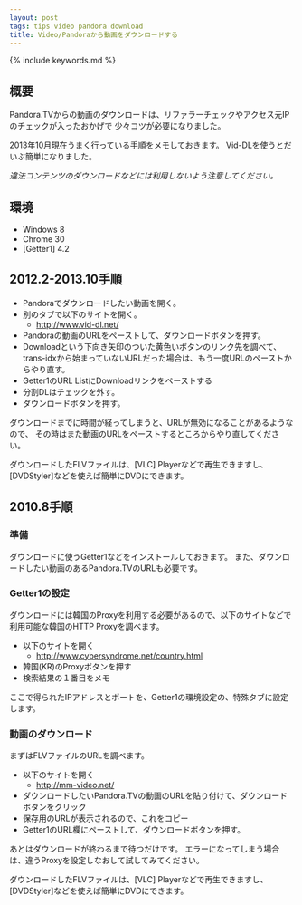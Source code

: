 ```yaml
---
layout: post
tags: tips video pandora download
title: Video/Pandoraから動画をダウンロードする
---
```

{% include keywords.md %}

## 概要

Pandora.TVからの動画のダウンロードは、リファラーチェックやアクセス元IPのチェックが入ったおかげで
少々コツが必要になりました。

2013年10月現在うまく行っている手順をメモしておきます。
Vid-DLを使うとだいぶ簡単になりました。

*違法コンテンツのダウンロードなどには利用しないよう注意してください。*

## 環境

* Windows 8
* Chrome 30
* [Getter1] 4.2

## 2012.2-2013.10手順

- Pandoraでダウンロードしたい動画を開く。
- 別のタブで以下のサイトを開く。
    - <http://www.vid-dl.net/>
- Pandoraの動画のURLをペーストして、ダウンロードボタンを押す。
- Downloadという下向き矢印のついた黄色いボタンのリンク先を調べて、
  trans-idxから始まっていないURLだった場合は、もう一度URLのペーストからやり直す。
- Getter1のURL ListにDownloadリンクをペーストする
- 分割DLはチェックを外す。
- ダウンロードボタンを押す。

ダウンロードまでに時間が経ってしまうと、URLが無効になることがあるようなので、
その時はまた動画のURLをペーストするところからやり直してください。

ダウンロードしたFLVファイルは、[VLC] Playerなどで再生できますし、
[DVDStyler]などを使えば簡単にDVDにできます。

## 2010.8手順

### 準備

ダウンロードに使うGetter1などをインストールしておきます。
また、ダウンロードしたい動画のあるPandora.TVのURLも必要です。

### Getter1の設定

ダウンロードには韓国のProxyを利用する必要があるので、以下のサイトなどで利用可能な韓国のHTTP Proxyを調べます。

- 以下のサイトを開く
    - <http://www.cybersyndrome.net/country.html>
- 韓国(KR)のProxyボタンを押す
- 検索結果の１番目をメモ

ここで得られたIPアドレスとポートを、Getter1の環境設定の、特殊タブに設定します。

### 動画のダウンロード

まずはFLVファイルのURLを調べます。

- 以下のサイトを開く
    - <http://mm-video.net/>
- ダウンロードしたいPandora.TVの動画のURLを貼り付けて、ダウンロードボタンをクリック
- 保存用のURLが表示されるので、これをコピー
- Getter1のURL欄にペーストして、ダウンロードボタンを押す。

あとはダウンロードが終わるまで待つだけです。
エラーになってしまう場合は、違うProxyを設定しなおして試してみてください。

ダウンロードしたFLVファイルは、[VLC] Playerなどで再生できますし、
[DVDStyler]などを使えば簡単にDVDにできます。
